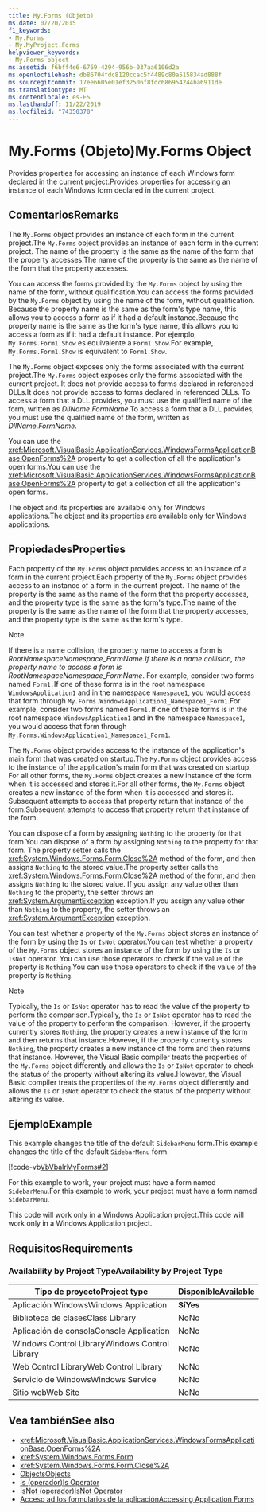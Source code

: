 ```yaml
---
title: My.Forms (Objeto)
ms.date: 07/20/2015
f1_keywords:
- My.Forms
- My.MyProject.Forms
helpviewer_keywords:
- My.Forms object
ms.assetid: f6bff4e6-6769-4294-956b-037aa6106d2a
ms.openlocfilehash: db86704fdc8120ccac5f4489c80a515834ad888f
ms.sourcegitcommit: 17ee6605e01ef32506f8fdc686954244ba6911de
ms.translationtype: MT
ms.contentlocale: es-ES
ms.lasthandoff: 11/22/2019
ms.locfileid: "74350370"
---
```

# <a name="myforms-object"></a><span data-ttu-id="35852-102">My.Forms (Objeto)</span><span class="sxs-lookup"><span data-stu-id="35852-102">My.Forms Object</span></span>

<span data-ttu-id="35852-103">Provides properties for accessing an instance of each Windows form declared in the current project.</span><span class="sxs-lookup"><span data-stu-id="35852-103">Provides properties for accessing an instance of each Windows form declared in the current project.</span></span>

## <a name="remarks"></a><span data-ttu-id="35852-104">Comentarios</span><span class="sxs-lookup"><span data-stu-id="35852-104">Remarks</span></span>

<span data-ttu-id="35852-105">The `My.Forms` object provides an instance of each form in the current project.</span><span class="sxs-lookup"><span data-stu-id="35852-105">The `My.Forms` object provides an instance of each form in the current project.</span></span> <span data-ttu-id="35852-106">The name of the property is the same as the name of the form that the property accesses.</span><span class="sxs-lookup"><span data-stu-id="35852-106">The name of the property is the same as the name of the form that the property accesses.</span></span>

<span data-ttu-id="35852-107">You can access the forms provided by the `My.Forms` object by using the name of the form, without qualification.</span><span class="sxs-lookup"><span data-stu-id="35852-107">You can access the forms provided by the `My.Forms` object by using the name of the form, without qualification.</span></span> <span data-ttu-id="35852-108">Because the property name is the same as the form's type name, this allows you to access a form as if it had a default instance.</span><span class="sxs-lookup"><span data-stu-id="35852-108">Because the property name is the same as the form's type name, this allows you to access a form as if it had a default instance.</span></span> <span data-ttu-id="35852-109">Por ejemplo, `My.Forms.Form1.Show` es equivalente a `Form1.Show`.</span><span class="sxs-lookup"><span data-stu-id="35852-109">For example, `My.Forms.Form1.Show` is equivalent to `Form1.Show`.</span></span>

<span data-ttu-id="35852-110">The `My.Forms` object exposes only the forms associated with the current project.</span><span class="sxs-lookup"><span data-stu-id="35852-110">The `My.Forms` object exposes only the forms associated with the current project.</span></span> <span data-ttu-id="35852-111">It does not provide access to forms declared in referenced DLLs.</span><span class="sxs-lookup"><span data-stu-id="35852-111">It does not provide access to forms declared in referenced DLLs.</span></span> <span data-ttu-id="35852-112">To access a form that a DLL provides, you must use the qualified name of the form, written as *DllName*.*FormName*.</span><span class="sxs-lookup"><span data-stu-id="35852-112">To access a form that a DLL provides, you must use the qualified name of the form, written as *DllName*.*FormName*.</span></span>

<span data-ttu-id="35852-113">You can use the <xref:Microsoft.VisualBasic.ApplicationServices.WindowsFormsApplicationBase.OpenForms%2A> property to get a collection of all the application's open forms.</span><span class="sxs-lookup"><span data-stu-id="35852-113">You can use the <xref:Microsoft.VisualBasic.ApplicationServices.WindowsFormsApplicationBase.OpenForms%2A> property to get a collection of all the application's open forms.</span></span>

<span data-ttu-id="35852-114">The object and its properties are available only for Windows applications.</span><span class="sxs-lookup"><span data-stu-id="35852-114">The object and its properties are available only for Windows applications.</span></span>

## <a name="properties"></a><span data-ttu-id="35852-115">Propiedades</span><span class="sxs-lookup"><span data-stu-id="35852-115">Properties</span></span>

<span data-ttu-id="35852-116">Each property of the `My.Forms` object provides access to an instance of a form in the current project.</span><span class="sxs-lookup"><span data-stu-id="35852-116">Each property of the `My.Forms` object provides access to an instance of a form in the current project.</span></span> <span data-ttu-id="35852-117">The name of the property is the same as the name of the form that the property accesses, and the property type is the same as the form's type.</span><span class="sxs-lookup"><span data-stu-id="35852-117">The name of the property is the same as the name of the form that the property accesses, and the property type is the same as the form's type.</span></span>

> [!NOTE]
> <span data-ttu-id="35852-118">If there is a name collision, the property name to access a form is *RootNamespace*_*Namespace*\_*FormName*.</span><span class="sxs-lookup"><span data-stu-id="35852-118">If there is a name collision, the property name to access a form is *RootNamespace*_*Namespace*\_*FormName*.</span></span> <span data-ttu-id="35852-119">For example, consider two forms named `Form1.`If one of these forms is in the root namespace `WindowsApplication1` and in the namespace `Namespace1`, you would access that form through `My.Forms.WindowsApplication1_Namespace1_Form1`.</span><span class="sxs-lookup"><span data-stu-id="35852-119">For example, consider two forms named `Form1.`If one of these forms is in the root namespace `WindowsApplication1` and in the namespace `Namespace1`, you would access that form through `My.Forms.WindowsApplication1_Namespace1_Form1`.</span></span>

<span data-ttu-id="35852-120">The `My.Forms` object provides access to the instance of the application's main form that was created on startup.</span><span class="sxs-lookup"><span data-stu-id="35852-120">The `My.Forms` object provides access to the instance of the application's main form that was created on startup.</span></span> <span data-ttu-id="35852-121">For all other forms, the `My.Forms` object creates a new instance of the form when it is accessed and stores it.</span><span class="sxs-lookup"><span data-stu-id="35852-121">For all other forms, the `My.Forms` object creates a new instance of the form when it is accessed and stores it.</span></span> <span data-ttu-id="35852-122">Subsequent attempts to access that property return that instance of the form.</span><span class="sxs-lookup"><span data-stu-id="35852-122">Subsequent attempts to access that property return that instance of the form.</span></span>

<span data-ttu-id="35852-123">You can dispose of a form by assigning `Nothing` to the property for that form.</span><span class="sxs-lookup"><span data-stu-id="35852-123">You can dispose of a form by assigning `Nothing` to the property for that form.</span></span> <span data-ttu-id="35852-124">The property setter calls the <xref:System.Windows.Forms.Form.Close%2A> method of the form, and then assigns `Nothing` to the stored value.</span><span class="sxs-lookup"><span data-stu-id="35852-124">The property setter calls the <xref:System.Windows.Forms.Form.Close%2A> method of the form, and then assigns `Nothing` to the stored value.</span></span> <span data-ttu-id="35852-125">If you assign any value other than `Nothing` to the property, the setter throws an <xref:System.ArgumentException> exception.</span><span class="sxs-lookup"><span data-stu-id="35852-125">If you assign any value other than `Nothing` to the property, the setter throws an <xref:System.ArgumentException> exception.</span></span>

<span data-ttu-id="35852-126">You can test whether a property of the `My.Forms` object stores an instance of the form by using the `Is` or `IsNot` operator.</span><span class="sxs-lookup"><span data-stu-id="35852-126">You can test whether a property of the `My.Forms` object stores an instance of the form by using the `Is` or `IsNot` operator.</span></span> <span data-ttu-id="35852-127">You can use those operators to check if the value of the property is `Nothing`.</span><span class="sxs-lookup"><span data-stu-id="35852-127">You can use those operators to check if the value of the property is `Nothing`.</span></span>

> [!NOTE]
> <span data-ttu-id="35852-128">Typically, the `Is` or `IsNot` operator has to read the value of the property to perform the comparison.</span><span class="sxs-lookup"><span data-stu-id="35852-128">Typically, the `Is` or `IsNot` operator has to read the value of the property to perform the comparison.</span></span> <span data-ttu-id="35852-129">However, if the property currently stores `Nothing`, the property creates a new instance of the form and then returns that instance.</span><span class="sxs-lookup"><span data-stu-id="35852-129">However, if the property currently stores `Nothing`, the property creates a new instance of the form and then returns that instance.</span></span> <span data-ttu-id="35852-130">However, the Visual Basic compiler treats the properties of the `My.Forms` object differently and allows the `Is` or `IsNot` operator to check the status of the property without altering its value.</span><span class="sxs-lookup"><span data-stu-id="35852-130">However, the Visual Basic compiler treats the properties of the `My.Forms` object differently and allows the `Is` or `IsNot` operator to check the status of the property without altering its value.</span></span>

## <a name="example"></a><span data-ttu-id="35852-131">Ejemplo</span><span class="sxs-lookup"><span data-stu-id="35852-131">Example</span></span>

<span data-ttu-id="35852-132">This example changes the title of the default `SidebarMenu` form.</span><span class="sxs-lookup"><span data-stu-id="35852-132">This example changes the title of the default `SidebarMenu` form.</span></span>

[!code-vb[VbVbalrMyForms#2](~/samples/snippets/visualbasic/VS_Snippets_VBCSharp/VbVbalrMyForms/VB/Class1.vb#2)]

<span data-ttu-id="35852-133">For this example to work, your project must have a form named `SidebarMenu`.</span><span class="sxs-lookup"><span data-stu-id="35852-133">For this example to work, your project must have a form named `SidebarMenu`.</span></span>

<span data-ttu-id="35852-134">This code will work only in a Windows Application project.</span><span class="sxs-lookup"><span data-stu-id="35852-134">This code will work only in a Windows Application project.</span></span>

## <a name="requirements"></a><span data-ttu-id="35852-135">Requisitos</span><span class="sxs-lookup"><span data-stu-id="35852-135">Requirements</span></span>

### <a name="availability-by-project-type"></a><span data-ttu-id="35852-136">Availability by Project Type</span><span class="sxs-lookup"><span data-stu-id="35852-136">Availability by Project Type</span></span>

|<span data-ttu-id="35852-137">Tipo de proyecto</span><span class="sxs-lookup"><span data-stu-id="35852-137">Project type</span></span>|<span data-ttu-id="35852-138">Disponible</span><span class="sxs-lookup"><span data-stu-id="35852-138">Available</span></span>|
|---|---|
|<span data-ttu-id="35852-139">Aplicación Windows</span><span class="sxs-lookup"><span data-stu-id="35852-139">Windows Application</span></span>|<span data-ttu-id="35852-140">**Sí**</span><span class="sxs-lookup"><span data-stu-id="35852-140">**Yes**</span></span>|
|<span data-ttu-id="35852-141">Biblioteca de clases</span><span class="sxs-lookup"><span data-stu-id="35852-141">Class Library</span></span>|<span data-ttu-id="35852-142">No</span><span class="sxs-lookup"><span data-stu-id="35852-142">No</span></span>|
|<span data-ttu-id="35852-143">Aplicación de consola</span><span class="sxs-lookup"><span data-stu-id="35852-143">Console Application</span></span>|<span data-ttu-id="35852-144">No</span><span class="sxs-lookup"><span data-stu-id="35852-144">No</span></span>|
|<span data-ttu-id="35852-145">Windows Control Library</span><span class="sxs-lookup"><span data-stu-id="35852-145">Windows Control Library</span></span>|<span data-ttu-id="35852-146">No</span><span class="sxs-lookup"><span data-stu-id="35852-146">No</span></span>|
|<span data-ttu-id="35852-147">Web Control Library</span><span class="sxs-lookup"><span data-stu-id="35852-147">Web Control Library</span></span>|<span data-ttu-id="35852-148">No</span><span class="sxs-lookup"><span data-stu-id="35852-148">No</span></span>|
|<span data-ttu-id="35852-149">Servicio de Windows</span><span class="sxs-lookup"><span data-stu-id="35852-149">Windows Service</span></span>|<span data-ttu-id="35852-150">No</span><span class="sxs-lookup"><span data-stu-id="35852-150">No</span></span>|
|<span data-ttu-id="35852-151">Sitio web</span><span class="sxs-lookup"><span data-stu-id="35852-151">Web Site</span></span>|<span data-ttu-id="35852-152">No</span><span class="sxs-lookup"><span data-stu-id="35852-152">No</span></span>|

## <a name="see-also"></a><span data-ttu-id="35852-153">Vea también</span><span class="sxs-lookup"><span data-stu-id="35852-153">See also</span></span>

- <xref:Microsoft.VisualBasic.ApplicationServices.WindowsFormsApplicationBase.OpenForms%2A>
- <xref:System.Windows.Forms.Form>
- <xref:System.Windows.Forms.Form.Close%2A>
- [<span data-ttu-id="35852-154">Objects</span><span class="sxs-lookup"><span data-stu-id="35852-154">Objects</span></span>](../../../visual-basic/language-reference/objects/index.md)
- [<span data-ttu-id="35852-155">Is (operador)</span><span class="sxs-lookup"><span data-stu-id="35852-155">Is Operator</span></span>](../../../visual-basic/language-reference/operators/is-operator.md)
- [<span data-ttu-id="35852-156">IsNot (operador)</span><span class="sxs-lookup"><span data-stu-id="35852-156">IsNot Operator</span></span>](../../../visual-basic/language-reference/operators/isnot-operator.md)
- [<span data-ttu-id="35852-157">Acceso ad los formularios de la aplicación</span><span class="sxs-lookup"><span data-stu-id="35852-157">Accessing Application Forms</span></span>](../../../visual-basic/developing-apps/programming/accessing-application-forms.md)
